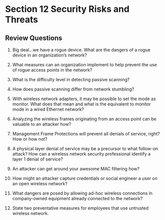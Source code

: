 # Section 12 Security Risks and Threats

## Review Questions

1. Big deal...we have a rogue device. What are the dangers of a rogue device in an organization’s network?

2. What measures can an organization implement to help prevent the use of rogue access points in the network?

3. What is the difficulty level in detecting passive scanning?

4. How does passive scanning differ from network stumbling?

5. With wireless network adapters, it may be possible to set the mode as monitor. What does that mean and what is the equivalent to monitor mode in a wired Ethernet network?

6. Analyzing the wireless frames originating from an access point can be valuable to an attacker how?

7. Management Frame Protections will prevent all denials of service, right? How or how not?

8. A physical layer denial of service may be a precursor to what follow-on attack? How can a wireless network security professional identify a layer 1 denial of service?

9. An attacker can get around your awesome MAC filtering how?

10. How might an attacker capture credentials or social engineer a user on an open wireless network?

11. What dangers are posed by allowing ad-hoc wireless connections in company-owned equipment already connected to the network?

12. State two preventative measures for employees that use untrusted wireless network.

